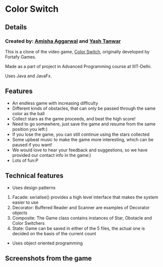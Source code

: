 # Color Switch
## Details
### Created by: [Amisha Aggarwal](https://github.com/amishaagg) and [Yash Tanwar](https://github.com/KingYashTanwar)
This is a clone of the video game, [Color Switch](https://colorswitch.co/), originally developed by Fortafy Games.

Made as a part of project in Advanced Programming course at IIIT-Delhi.

Uses Java and JavaFx.


## Features
* An endless game with increasing difficulty
* Different kinds of obstacles, that can only be passed through the same color as the ball
* Collect stars as the game proceeds, and beat the high score!
* Need to go somewhere, just save the game and resume from the same position you left:)
* If you lose the game, you can still continue using the stars collected
* Some upbeat music to make the game more interesting, which can be paused if you want!
* We would love to hear your feedback and suggestions, so we have provided our contact info in the game:)
* Lots of fun:P

## Technical features 
* Uses design patterns 
1. Facade: serialise() provides a high level interface that makes the system easier to use
2. Decorator: Buffered Reader and Scanner are examples of Decorator objects
3. Composite: The Game class contains instances of Star, Obstacle and Color Switchers
4. State: Game can be saved in either of the 5 files, the actual one is decided on the basis of the current count
* Uses object oriented programming

## Screenshots from the game

